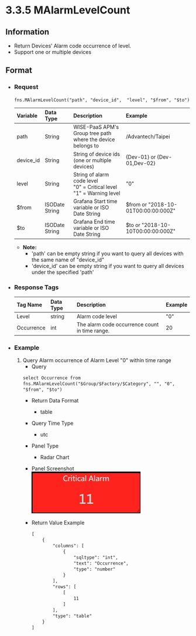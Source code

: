 # 3.3.5 MAlarmLevelCount

## Information

* Return Devices’ Alarm code occurrence of level.
* Support one or multiple devices

## Format

* ### Request

  ```
  fns.MAlarmLevelCount("path", "device_id",  "level", "$from", "$to")
  ```

  | Variable | Data Type | Description | Example |
  | :--- | :--- | :--- | :---|
  | path | String | WISE-PaaS APM's Group tree path<br>where the device belongs to | /Advantech/Taipei |
  | device_id | String | String of device ids \(one or multiple devices\) | {Dev-01} or {Dev-01,Dev-02} |
  | level | String | String of alarm code level<br>"0" = Critical level<br>"1" = Warning level | "0" |
  | $from | ISODate String | Grafana Start time variable or ISO Date String | $from or "2018-10-01T00:00:00:000Z" |
  | $to | ISODate String | Grafana End time variable or ISO Date String | $to or "2018-10-10T00:00:00:000Z" |

  - **Note:**
    - 'path' can be empty string if you want to query all devices with the same name of "device_id"
    - 'device_id' can be empty string if you want to query all devices under the specified 'path'
  

* ### Response Tags

  | Tag Name | Data Type | Description | Example |
  | :--- | :--- | :--- | :--- |
  | Level | string | Alarm code level | "0" |
  | Occurrence | int | The alarm code occurrence count in time range. | 20 |
 
* ### Example  
    1. Query Alarm occurrence of Alarm Level "0" within time range
        - Query   
        ``` 
        select Occurrence from fns.MAlarmLevelCount("$Group/$Factory/$Category", "", "0",  "$from", "$to")
        ```
        - Return Data Format   
            * table
        - Query Time Type   
            * utc
        - Panel Type   
            * Radar Chart
        - Panel Screenshot      
            ![](/images/3.3.5-MAlarmLevelCount-SingleStat.jpg)

        - Return Value Example    
            ```
            [
                {
                    "columns": [
                        {
                            "sqltype": "int", 
                            "text": "Occurrence", 
                            "type": "number"
                        }
                    ], 
                    "rows": [
                        [
                            11
                        ]
                    ], 
                    "type": "table"
                }
            ]

            ```